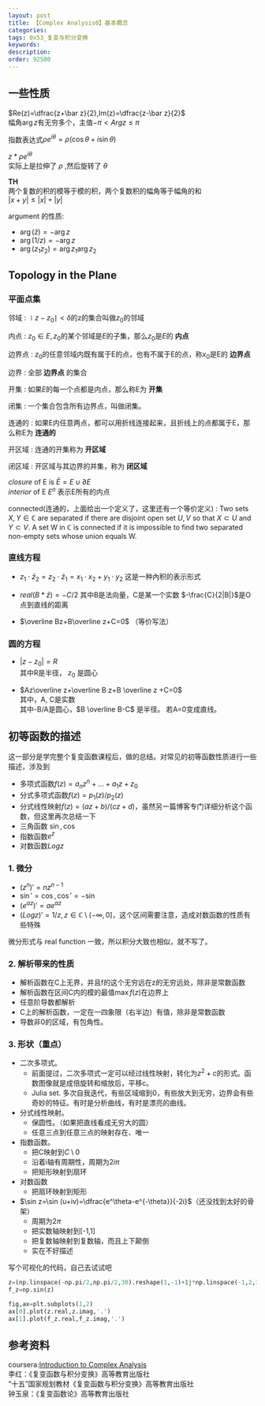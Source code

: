 ```yaml
---
layout: post
title: 【Complex Analysis0】基本概念
categories:
tags: 0x53_复变与积分变换
keywords:
description:
order: 92500
---
```


## 一些性质
$Re(z)=\dfrac{z+\bar z}{2},Im(z)=\dfrac{z-\bar z}{2}$  
幅角$\arg z$有无穷多个，主值$-\pi<Arg z\leq \pi$  

指数表达式$\rho e^{i\theta}=\rho(\cos \theta+i\sin\theta)$  


$z*\rho e^{i\theta}$   
实际上是拉伸了 $\rho$ ,然后旋转了 $\theta$  


**TH**  
两个复数的积的模等于模的积，两个复数积的幅角等于幅角的和  
$|x+y|\leq|x|+|y|$  


argument 的性质:
- $\arg(\bar z)=-\arg z$
- $\arg(1/z)=-\arg z$
- $\arg(z_1z_2)=\arg z_1 \arg z_2$

## Topology in the Plane
### 平面点集
邻域
:    $\mid z-z_0\mid<\delta$的z的集合叫做$z_0$的邻域

内点
:    $z_0\in E,z_0$的某个邻域是$E$的子集，那么$z_0$是$E$的 **内点**  

边界点
:    $z_0$的任意邻域内既有属于E的点，也有不属于E的点，称$x_0$是E的 **边界点**

边界
:    全部 **边界点** 的集合  

开集
:    如果$E$的每一个点都是内点，那么称E为 **开集**  

闭集
:    一个集合包含所有边界点，叫做闭集。

连通的
:    如果E内任意两点，都可以用折线连接起来，且折线上的点都属于E，那么称E为 **连通的**

开区域
:    连通的开集称为 **开区域**

闭区域
:    开区域与其边界的并集，称为 **闭区域**  


*closure* of E is $\bar E=E\cup \partial E$  
*interior* of E $E^o$ 表示E所有的内点  

connected(连通的，上面给出一个定义了，这里还有一个等价定义)
:    Two sets $X, Y \in \mathbb C$ are separated if there are disjoint open set $U, V$ so that $X \subset U$ and $Y \subset V$. A set W in $\mathbb C$ is connected if it is impossible to find two separated non-empty sets whose union equals W.



### 直线方程

- $z_1\cdot\bar z_2=z_2\cdot\bar z_1=x_1\cdot x_2+y_1\cdot y_2$
 这是一种內积的表示形式

-  $real(B*\bar z)=-C/2$
 其中B是法向量，C是某一个实数 $-\frac{C}{2|B|}$是O点到直线的距离

- $\overline Bz+B\overline z+C=0$
（等价写法）

### 圆的方程
- $\lvert z-z_0 \rvert = R$  
其中R是半径， $z_0$ 是圆心

- $Az\overline z+\overline B z+B \overline z +C=0$  
其中，A, C是实数  
其中-B/A是圆心，$B \overline B-C$ 是半径。
若A=0变成直线。  





## 初等函数的描述
这一部分是学完整个复变函数课程后，做的总结。对常见的初等函数性质进行一些描述，涉及到
- 多项式函数$f(z)=a_nz^n+...+a_1 z+z_0$
- 分式多项式函数$f(z)=p_1(z)/p_2(z)$
- 分式线性映射$f(z)=(az+b)/(cz+d)$，虽然另一篇博客专门详细分析这个函数，但这里再次总结一下
- 三角函数 $\sin, \cos$
- 指数函数$e^{z}$
- 对数函数$Log z$

### 1. 微分
- $(z^n)'=nz^{n-1}$
- $\sin'=\cos, \cos'=-\sin$
- $(e^{az})'=ae^{az}$
- $(Log z)'=1/z, z\in \mathbb C\setminus (-\infty,0]$，这个区间需要注意，造成对数函数的性质有些特殊

微分形式与 real function 一致，所以积分大致也相似，就不写了。

### 2. 解析带来的性质
- 解析函数在C上无界，并且f的这个无穷远在z的无穷远处，除非是常数函数
- 解析函数在区间C内的模的最值$\max f(z)$在边界上
- 任意阶导数都解析
- C上的解析函数，一定在一四象限（右半边）有值，除非是常数函数
- 导数非0的区域，有包角性。

### 3. 形状（重点）

- 二次多项式。
    - 前面提过，二次多项式一定可以经过线性映射，转化为$z^2+c$的形式。函数图像就是成倍旋转和缩放后，平移c。
    - Julia set. 多次自我迭代，有些区域缩到0，有些放大到无穷，边界会有些奇妙的特征。有时是分析曲线，有时是漂亮的曲线。
- 分式线性映射。
    - 保圆性。（如果把直线看成无穷大的圆）
    - 任意三点到任意三点的映射存在、唯一
- 指数函数。
    - 把C映射到$C\setminus 0$
    - 沿着i轴有周期性，周期为$2i\pi$
    - 把矩形映射到扇环
- 对数函数
    - 把扇环映射到矩形
- $\sin z=\sin (u+iv)=\dfrac{e^\theta-e^{-\theta}}{-2i}$（还没找到太好的骨架）
    - 周期为$2\pi$
    - 把实数轴映射到[-1,1]
    - 把复数轴映射到复数轴，而且上下颠倒
    - 实在不好描述

写个可视化的代码，自己去试试吧
```py
z=(np.linspace(-np.pi/2,np.pi/2,30).reshape(1,-1)+1j*np.linspace(-1,2,30).reshape(-1,1)).reshape(-1,1)
f_z=np.sin(z)

fig,ax=plt.subplots(1,2)
ax[0].plot(z.real,z.imag,'.')
ax[1].plot(f_z.real,f_z.imag,'.')
```

## 参考资料
coursera:[Introduction to Complex Analysis](https://www.coursera.org/learn/complex-analysis/)  
李红：《复变函数与积分变换》高等教育出版社  
“十五”国家规划教材《复变函数与积分变换》高等教育出版社  
钟玉泉：《复变函数论》高等教育出版社  
